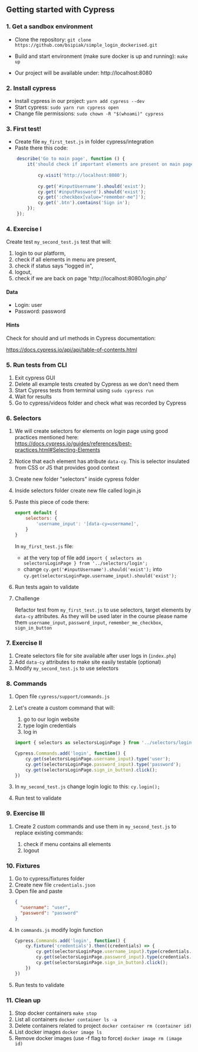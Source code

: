 ## Getting started with Cypress

### 1. Get a sandbox environment
	
- Clone the repository: `git clone https://github.com/bsipiak/simple_login_dockerised.git`

- Build and start environment (make sure docker is up and running): `make up`

- Our project will be available under: http://localhost:8080

### 2. Install cypress

- Install cypress in our project: `yarn add cypress --dev`
- Start cypress: `sudo yarn run cypress open`
- Change file permissions:
`sudo chown -R "$(whoami)" cypress`


### 3. First test!

- Create file `my_first_test.js` in folder cypress/integration
- Paste there this code: 	
```javascript
    describe('Go to main page', function () {
        it('should check if important elements are present on main page', function () {
            
            cy.visit('http://localhost:8080');
        
            cy.get('#inputUsername').should('exist');
            cy.get('#inputPassword').should('exist');
            cy.get(':checkbox[value="remember-me"]');
            cy.get('.btn').contains('Sign in');
        });
    });
```

### 4. Exercise I

Create test `my_second_test.js` test that will: 
1. login to our platform,
2. check if all elements in menu are present,
3. check if status says "logged in",
3. logout,
4. check if we are back on page 'http://localhost:8080/login.php'

#### Data
- Login: user
- Password: password

#### Hints
Check for should and url methods in  Cypress documentation:

https://docs.cypress.io/api/api/table-of-contents.html


<!--
```javascript
describe('Go to main page', function () {

    it('should check if important elements are present on main page', function () {

        cy.visit('http://localhost:8080');

        // Login
        cy.get('#inputUsername').type('user');
        cy.get('#inputPassword').type('password');
        cy.get('.btn').click();

        // Check if elements exists
        cy.get('.nav').contains('Home').should('exist');
        cy.get('.nav').contains('About').should('exist');
        cy.get('.nav').contains('Contact').should('exist');
        cy.get('.jumbotron').contains('logged in').should('exist');

        // Logout
        cy.get('.btn.btn-success').click();

        // Check URL
        cy.url().should('eq', 'http://localhost:8080/login.php')
    });
});

```
-->

### 5. Run tests from CLI
1. Exit cypress GUI
2. Delete all example tests created by Cypress as we don't need them
3. Start Cypress tests from terminal using `sudo cypress run`
4. Wait for results
5. Go to cypress/videos folder and check what was recorded by Cypress

### 6. Selectors
1. We will create selectors for elements on login page using good practices mentioned here: https://docs.cypress.io/guides/references/best-practices.html#Selecting-Elements
2. Notice that each element has atribute `data-cy`. This is selector insulated from CSS or JS that provides good context
3. Create new folder "selectors" inside cypress folder
4. Inside selectors folder create new file called login.js
5. Paste this piece of code there:

    ```javascript
    export default {
        selectors: {
            'username_input': '[data-cy=usermame]',
        }
    }
    ```
    In `my_first_test.js` file:
    - at the very top of file add `import { selectors as selectorsLoginPage } from '../selectors/login';`
    - change `cy.get('#inputUsername').should('exist');` into `cy.get(selectorsLoginPage.username_input).should('exist');`
6. Run tests again to validate
7. Challenge

    Refactor test from `my_first_test.js` to use selectors, target elements by `data-cy` attributes.
    As they will be used later in the course please name them `username_input`, `password_input`, `remember_me_checkbox`, `sign_in_button`

    <!--
    login.js
    ```javascript
    export default {
        selectors: {
            'username_input': '[data-cy=usermame]',
            'password_input': '[data-cy=password]',
            'remember_me_checkbox': '[data-cy=rememberMeCheckbox]',
            'sign_in_button': '[data-cy=signInButton]'
        }
    }
    ```
    
    my_first_test.js
    ```javascript
    import { selectors as selectorsLoginPage } from '../selectors/login';
    
    describe('Go to main page', function () {
        it('should check if important elements are present on main page', function () {
    
            cy.visit('http://localhost:8080');
    
            cy.get(selectorsLoginPage.username_input).should('exist');
            cy.get(selectorsLoginPage.password_input).should('exist');
            cy.get(selectorsLoginPage.remember_me_checkbox);
            cy.get(selectorsLoginPage.sign_in_button);
        });
    });
    ```
    -->

### 7. Exercise II
1. Create selectors file for site available after user logs in (`index.php`)
2. Add `data-cy` attributes to make site easily testable (optional)
3. Modify `my_second_test.js` to use selectors

### 8. Commands
1. Open file `cypress/support/commands.js`
2. Let's create a custom command that will:
    1. go to our login website
    2. type login credentials
    3. log in
    
    ```javascript
    import { selectors as selectorsLoginPage } from '../selectors/login';
    
    Cypress.Commands.add('login', function() {
        cy.get(selectorsLoginPage.username_input).type('user');
        cy.get(selectorsLoginPage.password_input).type('password');
        cy.get(selectorsLoginPage.sign_in_button).click();
    })
    ```
    
4. In `my_second_test.js` change login logic to this: `cy.login();` 
5. Run test to validate


### 9. Exercise III
1. Create 2 custom commands and use them in `my_second_test.js` to replace existing commands:
    1. check if menu contains all elements
    2. logout
    
    <!--   
    my_second_test.js.js
    ```javascript
    describe('Go to main page', function () {
    
        it('should check if important elements are present on main page', function () {
    
            cy.visit('http://localhost:8080');
            cy.login();
    
            cy.checkMenu();
            cy.get('.jumbotron').contains('logged in').should('exist');
    
            cy.logout();
            
            // Check URL
            cy.url().should('eq', 'http://localhost:8080/login.php')
        });
    });
    ```
    
    commands.js
    ```javascript
    Cypress.Commands.add('checkMenu', function() {
        cy.get('.nav').contains('Home').should('exist');
        cy.get('.nav').contains('About').should('exist');
        cy.get('.nav').contains('Contact').should('exist');
    })
    
    Cypress.Commands.add('logout', function () {
        cy.get('.btn.btn-success').click();
    })
    ```
    -->
    
### 10. Fixtures
1. Go to cypress/fixtures folder
2. Create new file `credentials.json`
3. Open file and paste
    ```json
    {
      "username": "user",
      "password": "password"
    }
    ```
4. In `commands.js` modify login function
    ```javascript
    Cypress.Commands.add('login', function() {
        cy.fixture('credentials').then((credentials) => {
            cy.get(selectorsLoginPage.username_input).type(credentials.username);
            cy.get(selectorsLoginPage.password_input).type(credentials.password);
            cy.get(selectorsLoginPage.sign_in_button).click();
        })
    })
    ```
5. Run tests to validate

### 11. Clean up
1. Stop docker containers `make stop`
2. List all containers `docker container ls -a`
3. Delete containers related to project `docker container rm (container id)`
4. List docker images `docker image ls` 
5. Remove docker images (use -f flag to force) `docker image rm (image id)`






